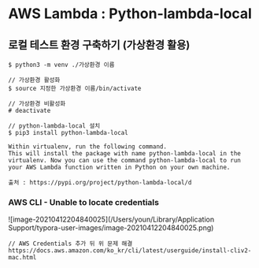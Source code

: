 # AWS Lambda : Python-lambda-local

## 로컬 테스트 환경 구축하기 (가상환경 활용)



```
$ python3 -m venv ./가상환경 이름 

// 가상환경 활성화 
$ source 지정한 가상환경 이름/bin/activate 

// 가상환경 비활성화 
# deactivate 
```

```
// python-lambda-local 설치 
$ pip3 install python-lambda-local

Within virtualenv, run the following command.
This will install the package with name python-lambda-local in the virtualenv. Now you can use the command python-lambda-local to run your AWS Lambda function written in Python on your own machine.

출처 : https://pypi.org/project/python-lambda-local/d
```



### AWS CLI - Unable to locate credentials

![image-20210412204840025](/Users/youn/Library/Application Support/typora-user-images/image-20210412204840025.png)

```
// AWS Credentials 추가 뒤 위 문제 해결 
https://docs.aws.amazon.com/ko_kr/cli/latest/userguide/install-cliv2-mac.html
```

